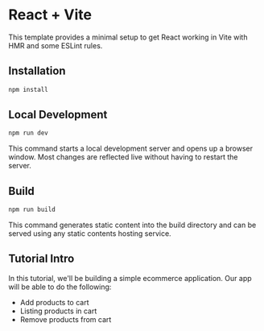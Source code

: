 # React + Vite

This template provides a minimal setup to get React working in Vite with HMR and some ESLint rules.

## Installation

```js
npm install
```

## Local Development

```js
npm run dev
```

This command starts a local development server and opens up a browser window. Most changes are reflected live without having to restart the server.

## Build

```js
npm run build
```

This command generates static content into the build directory and can be served using any static contents hosting service.

## Tutorial Intro

In this tutorial, we'll be building a simple ecommerce application. Our app will be able to do the following:

- Add products to cart
- Listing products in cart
- Remove products from cart
